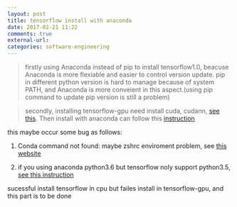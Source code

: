 ```yaml
---
layout: post
title: tensorflow install with anaconda
date: 2017-02-21 11:22
comments: true
external-url:
categories: software-engineering
---
```


> firstly using Anaconda instead of pip to install tensorflow1.0, beacuse Anaconda is more flexiable and easier to control version update. pip in different python version is hard to manage because of 
system PATH, and Anaconda is more conveient in this aspect.(using pip command to update pip version is still a problem)

> secondly, installing tensorflow-gpu need install cuda, cudann, [see this](https://www.tensorflow.org/install/install_linux#installing_with_anaconda). Then install with anaconda can follow this [instruction](https://www.tensorflow.org/install/install_linux#TF_PYTHON_URL)


this maybe occur some bug as follows:

1. Conda command not found: maybe zshrc enviroment problem, see [this website](http://stackoverflow.com/questions/18675907/how-to-run-conda)

2. if you using anaconda python3.6 but tensorflow noly support python3.5, [see this instruction](http://stackoverflow.com/questions/42266094/tensorflow-1-0-windows-64-bit-anaconda-4-3-0-error) 

sucessful install tensorflow in cpu but failes install in tensorflow-gpu, and this part is to be done
